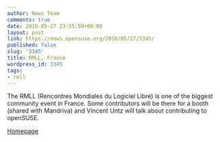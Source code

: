 ```yaml
---
author: News Team
comments: true
date: 2010-05-27 23:55:59+00:00
layout: post
link: https://news.opensuse.org/2010/05/27/3345/
published: false
slug: '3345'
title: RMLL, France
wordpress_id: 3345
tags:
- rmll
---
```




The RMLL (Rencontres Mondiales du Logiciel Libre) is one of the biggest community event in France. Some contributors will be there for a booth (shared with Mandriva) and Vincent Untz will talk about contributing to openSUSE.

[Homepage](//2010.rmll.info/)


